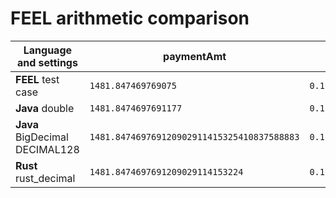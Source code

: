 # FEEL arithmetic comparison

| Language and settings          | paymentAmt                                  | equity36moPct                          |
|--------------------------------|---------------------------------------------|----------------------------------------|
| **FEEL** test case             | `1481.847469769075`                         | `0.1229130806675829`                   |
| **Java** double                | `1481.8474697691177`                        | `0.1229130806675861`                   |
| **Java** BigDecimal DECIMAL128 | `1481.847469769120902911415325410837588883` | `0.1229130806675864888391782030891035` |
| **Rust** rust_decimal          | `1481.8474697691209029114153224`            | `0.1229130806675864888391782027`       |
